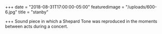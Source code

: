+++
date = "2018-08-31T17:00:00-05:00"
featuredimage = "/uploads/600-6.jpg"
title = "stanby"

+++
Sound piece in which a Shepard Tone was reproduced in the moments between acts during a concert.